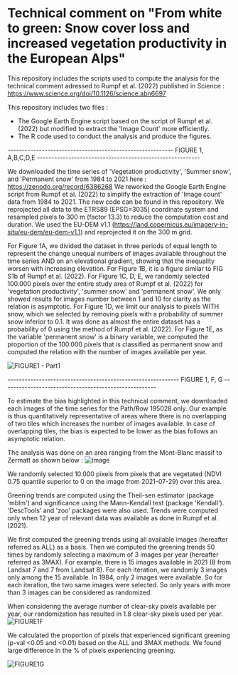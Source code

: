 # Technical comment on "From white to green: Snow cover loss and increased vegetation productivity in the European Alps"

This repository includes the scripts used to compute the analysis for the technical comment adressed to Rumpf et al. (2022) published in Science : https://www.science.org/doi/10.1126/science.abn6697

This repository includes two files :
- The Google Earth Engine script based on the script of Rumpf et al. (2022) but modified to extract the 'Image Count' more efficiently.
- The R code used to conduct the analysis and produce the figures.


---------------------------------------------------------- FIGURE 1, A,B,C,D,E ---------------------------------------------------------

We downloaded the time series of 'Vegetation productivity', 'Summer snow', and 'Permanent snow' from 1984 to 2021 here : https://zenodo.org/record/6386268
We reworked the Google Earth Engine script from Rumpf et al. (2022) to simplify the extraction of 'Image count' data from 1984 to 2021. The new code can be found in this repository.
We reprojected all data to the ETRS89 (EPSG=3035) coordinate system and resampled pixels to 300 m (factor 13.3) to reduce the computation cost and duration.
We used the EU-DEM v1.1 (https://land.copernicus.eu/imagery-in-situ/eu-dem/eu-dem-v1.1) and reprojected it on the 300 m grid.

For Figure 1A, we divided the dataset in three periods of equal length to represent the change unequal numbers of images available throughout the time series AND on an elevational gradient, showing that the inequality worsen with increasing elevation.
For Figure 1B, it is a figure similar to FIG S1b of Rumpf et al. (2022).
For Figure 1C, D, E, we randomly selected 100.000 pixels over the entire study area of Rumpf et al. (2022) for 'vegetation productivity', 'summer snow' and 'permanent snow'. We only showed results for images number between 1 and 10 for clarity as the relation is asymptotic.
For Figure 1D, we limit our analysis to pixels WITH snow, which we selected by removing pixels with a probability of summer snow inferior to 0.1. It was done as almost the entire dataset has a probability of 0 using the method of Rumpf et al. (2022).
For Figure 1E, as the variable 'permanent snow' is a binary variable, we computed the proportion of the 100.000 pixels that is classified as permanent snow and computed the relation with the number of images available per year.

![FIGURE1 - Part1](https://user-images.githubusercontent.com/77186981/173765896-aa1bd809-d3a3-4195-8351-2bd6cb8afb8e.png)

------------------------------------------------------------ FIGURE 1, F, G ------------------------------------------------------

To estimate the bias highlighted in this technical comment, we downloaded each images of the time series for the Path/Row 195028 only. Our example is thus quantitatively representative of areas where there is no overlapping of two tiles which increases the number of images available. In case of overlapping tiles, the bias is expected to be lower as the bias follows an asymptotic relation.

The analysis was done on an area ranging from the Mont-Blanc massif to Zermatt as shown below :
![image](https://user-images.githubusercontent.com/77186981/173767392-4b08bbcc-7b11-4370-ab05-a98bd3fca591.png)


We randomly selected 10.000 pixels from pixels that are vegetated (NDVI 0.75 quantile superior to 0 on the image from 2021-07-29) over this area.

Greening trends are computed using the Theil-sen estimator (package 'mblm') and significance using the Mann-Kendall test (package 'Kendall'). 'DescTools' and 'zoo' packages were also used. Trends were computed only when 12 year of relevant data was available as done in Rumpf et al. (2021).

We first computed the greening trends using all available images (hereafter referred as ALL) as a basis.
Then we computed the greening trends 50 times by randomly selecting a maximum of 3 images per year (hereafter referred as 3MAX). For example, there is 15 images available in 2021 (8 from Landsat 7 and 7 from Landsat 8). For each iteration, we randomly 3 images only among the 15 available. In 1984, only 2 images were available. So for each iteration, the two same images were selected. So only years with more than 3 images can be considered as randomized.

When considering the average number of clear-sky pixels available per year, our randomization has resulted in 1.8 clear-sky pixels used per year.
![FIGURE1F](https://user-images.githubusercontent.com/77186981/173769170-2b95230e-a5a3-47a5-a2f2-7ed4ba5ae91b.png)

We calculated the proportion of pixels that experienced significant greening (p-val <0.05 and <0.01) based on the ALL and 3MAX methods. We found large difference in the % of pixels experiencing greening.

![FIGURE1G](https://user-images.githubusercontent.com/77186981/173769846-c4fd59d5-46ec-42c6-8f47-14321fea6842.png)
